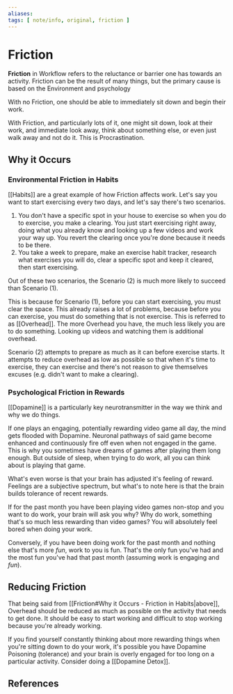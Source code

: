 ```yaml
---
aliases: 
tags: [ note/info, original, friction ]
---
```

# Friction
**Friction** in Workflow refers to the reluctance or barrier one has towards an activity. Friction can be the result of many things, but the primary cause is based on the Environment and psychology 

With no Friction, one should be able to immediately sit down and begin their work. 

With Friction, and particularly lots of it, one might sit down, look at their work, and immediate look away, think about something else, or even just walk away and not do it. This is Procrastination.

## Why it Occurs 
### Environmental Friction in Habits
[[Habits]] are a great example of how Friction affects work. Let's say you want to start exercising every two days, and let's say there's two scenarios.
1. You don't have a specific spot in your house to exercise so when you do to exercise, you make a clearing. You just start exercising right away, doing what you already know and looking up a few videos and work your way up. You revert the clearing once you're done because it needs to be there.
2. You take a week to prepare, make an exercise habit tracker, research what exercises you will do, clear a specific spot and keep it cleared, then start exercising.

Out of these two scenarios, the Scenario (2) is much more likely to succeed than Scenario (1).

This is because for Scenario (1), before you can start exercising, you must clear the space. This already raises a lot of problems, because before you can exercise, you must do something that is not exercise. This is referred to as [[Overhead]]. The more Overhead you have, the much less likely you are to do something. Looking up videos and watching them is additional overhead.

Scenario (2) attempts to prepare as much as it can before exercise starts. It attempts to reduce overhead as low as possible so that when it's time to exercise, they can exercise and there's not reason to give themselves excuses (e.g. didn't want to make a clearing).

### Psychological Friction in Rewards
[[Dopamine]] is a particularly key neurotransmitter in the way we think and why we do things. 

If one plays an engaging, potentially rewarding video game all day, the mind gets flooded with Dopamine. Neuronal pathways of said game become enhanced and continuously fire off even when not engaged in the game. This is why you sometimes have dreams of games after playing them long enough. But outside of sleep, when trying to do work, all you can think about is playing that game.

What's even worse is that your brain has adjusted it's feeling of reward. Feelings are a subjective spectrum, but what's to note here is that the brain builds tolerance of recent rewards.

If for the past month you have been playing video games non-stop and you want to do work, your brain will ask you why? Why do work, something that's so much less rewarding than video games? You will absolutely feel bored when doing your work.

Conversely, if you have been doing work for the past month and nothing else that's more *fun*, work to you is fun. That's the only fun you've had and the most fun you've had that past month (assuming work is engaging and *fun*).

## Reducing Friction
That being said from [[Friction#Why it Occurs - Friction in Habits|above]], Overhead should be reduced as much as possible on the activity that needs to get done. It should be easy to start working and difficult to stop working because you're already working.

If you find yourself constantly thinking about more rewarding things when you're sitting down to do your work, it's possible you have Dopamine Poisoning (tolerance) and your brain is overly engaged for too long on a particular activity. Consider doing a [[Dopamine Detox]].

## References
